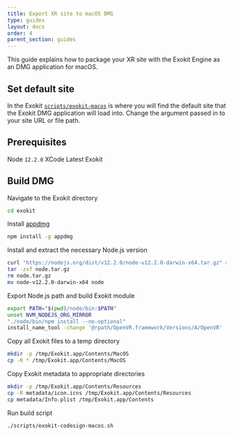 ```yaml
---
title: Export XR site to macOS DMG
type: guides
layout: docs
order: 4
parent_section: guides
---
```


This guide explains how to package your XR site with the Exokit Engine as an DMG application for macOS.

## Set default site
In the Exokit [`scripts/exokit-macos`](https://github.com/exokitxr/exokit/blob/master/scripts/exokit-macos#L17) is where you will find the default site that the Exokit DMG application will load into. Change the argument passed in to your site URL or file path.

## Prerequisites
Node `12.2.0`
XCode
Latest Exokit

## Build DMG

Navigate to the Exokit directory
```sh
cd exokit
```

Install [appdmg](https://github.com/LinusU/node-appdmg)
```sh
npm install -g appdmg
```

Install and extract the necessary Node.js version
```sh
curl "https://nodejs.org/dist/v12.2.0/node-v12.2.0-darwin-x64.tar.gz" >node.tar.gz
tar -zxf node.tar.gz
rm node.tar.gz
mv node-v12.2.0-darwin-x64 node
```

Export Node.js path and build Exokit module
```sh
export PATH="$(pwd)/node/bin:$PATH"
unset NVM_NODEJS_ORG_MIRROR
"./node/bin/npm install --no-optional"
install_name_tool -change '@rpath/OpenVR.framework/Versions/A/OpenVR' '@loader_path/../../node_modules/native-openvr-deps/bin/osx64/OpenVR.framework/Versions/A/OpenVR' build/Release/exokit.node
```

Copy all Exokit files to a temp directory
```sh
mkdir -p /tmp/Exokit.app/Contents/MacOS
cp -R * /tmp/Exokit.app/Contents/MacOS
```

Copy Exokit metadata to appropriate directories
```sh
mkdir -p /tmp/Exokit.app/Contents/Resources
cp -R metadata/icon.icns /tmp/Exokit.app/Contents/Resources
cp metadata/Info.plist /tmp/Exokit.app/Contents
```

Run build script
```sh
./scripts/exokit-codesign-macos.sh
```
